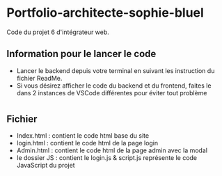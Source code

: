 # Portfolio-architecte-sophie-bluel

Code du projet 6 d'intégrateur web.

## Information pour le lancer le code

 - Lancer le backend depuis votre terminal en suivant les instruction du fichier ReadMe.
 - Si vous désirez afficher le code du backend et du frontend, faites le dans 2 instances de VSCode différentes pour éviter tout problème
#

## Fichier

  - Index.html : contient le code html base du site 
  - login.html : contient le code html de la page login
  - Admin.html : contient le code html de la page admin avec la modal 
  - le dossier JS : contient le login.js & script.js représente le code JavaScript du projet 
#










